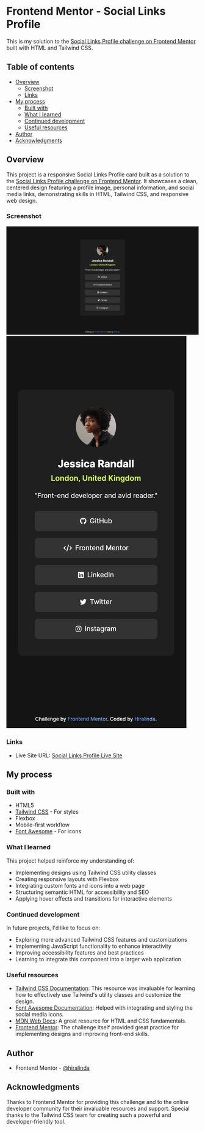 # Frontend Mentor - Social Links Profile

This is my solution to the [Social Links Profile challenge on Frontend Mentor](https://www.frontendmentor.io/challenges/social-links-profile-UG32l9m6dQ) built with HTML and Tailwind CSS.

## Table of contents

- [Overview](#overview)
  - [Screenshot](#screenshot)
  - [Links](#links)
- [My process](#my-process)
  - [Built with](#built-with)
  - [What I learned](#what-i-learned)
  - [Continued development](#continued-development)
  - [Useful resources](#useful-resources)
- [Author](#author)
- [Acknowledgments](#acknowledgments)

## Overview

This project is a responsive Social Links Profile card built as a solution to the [Social Links Profile challenge on Frontend Mentor](https://www.frontendmentor.io/challenges/social-links-profile-UG32l9m6dQ). It showcases a clean, centered design featuring a profile image, personal information, and social media links, demonstrating skills in HTML, Tailwind CSS, and responsive web design.

### Screenshot

![Desktop preview](./desktop-preview.png)
![Mobile preview](./mobile-preview.png)

### Links

- Live Site URL: [Social Links Profile Live Site](https://hiralinda.github.io/social-links-profile-main/)

## My process

### Built with

- HTML5
- [Tailwind CSS](https://tailwindcss.com/) - For styles
- Flexbox
- Mobile-first workflow
- [Font Awesome](https://fontawesome.com/) - For icons

### What I learned

This project helped reinforce my understanding of:

- Implementing designs using Tailwind CSS utility classes
- Creating responsive layouts with Flexbox
- Integrating custom fonts and icons into a web page
- Structuring semantic HTML for accessibility and SEO
- Applying hover effects and transitions for interactive elements

### Continued development

In future projects, I'd like to focus on:

- Exploring more advanced Tailwind CSS features and customizations
- Implementing JavaScript functionality to enhance interactivity
- Improving accessibility features and best practices
- Learning to integrate this component into a larger web application

### Useful resources

- [Tailwind CSS Documentation](https://tailwindcss.com/docs): This resource was invaluable for learning how to effectively use Tailwind's utility classes and customize the design.
- [Font Awesome Documentation](https://fontawesome.com/docs): Helped with integrating and styling the social media icons.
- [MDN Web Docs](https://developer.mozilla.org/): A great resource for HTML and CSS fundamentals.
- [Frontend Mentor](https://www.frontendmentor.io): The challenge itself provided great practice for implementing designs and improving front-end skills.

## Author

- Frontend Mentor - [@hiralinda](https://www.frontendmentor.io/profile/hiralinda)

## Acknowledgments

Thanks to Frontend Mentor for providing this challenge and to the online developer community for their invaluable resources and support. Special thanks to the Tailwind CSS team for creating such a powerful and developer-friendly tool.
